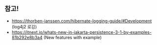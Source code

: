 ## 참고!
- https://thorben-janssen.com/hibernate-logging-guide/#Development (log4j2 로깅)
- https://itnext.io/whats-new-in-jakarta-persistence-3-1-by-examples-81b292e8b3a4 (New features with example)